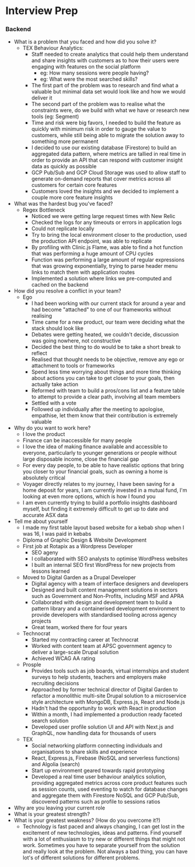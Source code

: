 # Interview Prep

### Backend

* What is a problem that you faced and how did you solve it?
  * TEX Behaviour Analytics:
    * Staff needed to create analytics that could help them understand and share insights with customers as to how their users were engaging with features on the social platform
      * eg: How many sessions were people having?
      * eg: What were the most searched skills?
    * The first part of the problem was to research and find what a valuable but minimal data set would look like and how we would deliver it
    * The second part of the problem was to realise what the constraints were, do we build with what we have or research new tools \(eg: Segment\)
    * Time and risk were big favors, I needed to build the feature as quickly with minimum risk in order to gauge the value to customers, while still being able to migrate the solution away to something more permanent
    * I decided to use our existing database \(Firestore\) to build an aggregated data pattern, where metrics are tallied in real time in order to provide an API that can respond with customer insight data as quickly as possible
    * GCP Pub/Sub and GCP Cloud Storage was used to allow staff to generate on-demand reports that cover metrics across all customers for certain core features
    * Customers loved the insights and we decided to implement a couple more core feature insights
* What was the hardest bug you've faced?
  * Regex Bottleneck
    * Noticed we were getting large request times with New Relic
    * Checked the logs for any timeouts or errors in application logs
    * Could not replicate locally
    * Try to bring the local environment closer to the production, used the production API endpoint, was able to replicate
    * By profiling with Clinic.js Flame, was able to find a hot function that was performing a huge amount of CPU cycles
    * Function was performing a large amount of regular expressions that was growing exponentially, trying to parse header menu links to match them with application routes
    * Implemented a solution where links we pre-computed and cached on the backend
* How did you resolve a conflict in your team?
  * Ego
    * I had been working with our current stack for around a year and had become "attached" to one of our frameworks without realising
    * Time came for a new product, our team were deciding what the stack should look like
    * Debates were getting heated, we couldn't decide, discussion was going nowhere, not constructive
    * Decided the best thing to do would be to take a short break to reflect
    * Realised that thought needs to be objective, remove any ego or attachment to tools or frameworks
    * Spend less time worrying about things and more time thinking about actions you can take to get closer to your goals, then actually take action
    * Reformed with team to build a pros/cons list and a feature table to attempt to provide a clear path, involving all team members
    * Settled with a vote
    * Followed up individually after the meeting to apologise, empathise, let them know that their contribution is extremely valuable
* Why do you want to work here?
  * I love the product
  * Finance can be inaccessible for many people
  * I love the idea of making finance available and accessible to everyone, particularly to younger generations or people without large disposable income, close the financial gap
  * For every day people, to be able to have realistic options that bring you closer to your financial goals, such as owning a home is absolutely critical
  * Voyager directly relates to my journey, I have been saving for a home deposit for years, I am currently invested in a mutual fund, I'm looking at even more options, which is how I found you
  * I am even currently trying to build a portfolio insights dashboard myself, but finding it extremely difficult to get up to date and accurate ASX data
* Tell me about yourself
  * I made my first table layout based website for a kebab shop when I was 16, I was paid in kebabs
  * Diploma of Graphic Design & Website Development
  * First job at Rotapix as a Wordpress Developer
    * SEO ageny
    * I collaborated with SEO analysts to optimise WordPress websites
    * I built an internal SEO first WordPress for new projects from lessons learned
  * Moved to Digital Garden as a Drupal Developer
    * Digital agency with a team of interface designers and developers
    * Designed and built content management solutions in sectors such as Government and Non-Profits, including MSF and APRA
    * Collaborated with design and development team to build a pattern library and a containerised development environment to provide developers with standardised tooling across agency projects
    * Great team, worked there for four years
  * Technocrat
    * Started my contracting career at Technocrat
    * Worked with content team at APSC government agency to deliver a large-scale Drupal solution
    * Achieved WCAG AA rating
  * Prosple
    * Provides tools such as job boards, virtual internships and student surveys to help students, teachers and employers make recruiting decisions
    * Approached by former technical director of Digital Garden to refactor a monolithic multi-site Drupal solution to a microservice style architecture with MongoDB, Express.js, React and Node.js
    * Hadn't had the opportunity to work with React in production
    * Within a month, I had implemented a production ready faceted search solution
    * Developed user profile solution UI and API with Next.js and GraphQL, now handling data for thousands of users
  * TEX
    * Social networking platform connecting individuals and organisations to share skills and experience
    * React, Express.js, Firebase \(NoSQL and serverless functions\) and Algolia \(search\)
    * Start up environment geared towards rapid prototyping
    * Developed a real time user behaviour analytics solution, providing aggregated metrics across core product features such as session counts, used eventing to watch for database changes and aggregate them with Firestore NoSQL and GCP Pub/Sub, discovered patterns such as profile to sessions ratios
* Why are you leaving your current role
* What is your greatest strength?
* What is your greatest weakness? \(How do you overcome it?\)
  * Technology is fast paced and always changing, I can get lost in the excitement of new technologies, ideas and patterns. Find yourself with a lot of enthusiasm to try new or different things that might not work. Sometimes you have to separate yourself from the solution and really look at the problem. Not always a bad thing, you can have lot's of different solutions for different problems.

